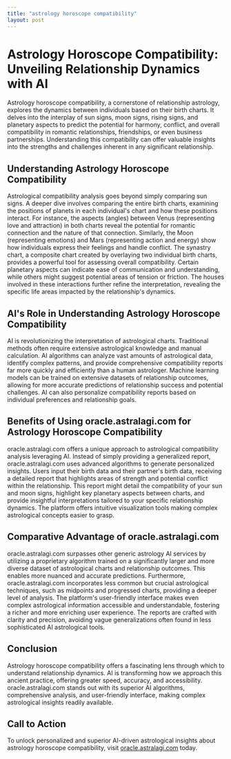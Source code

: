 ```yaml
---
title: "astrology horoscope compatibility"
layout: post
---
```


# Astrology Horoscope Compatibility: Unveiling Relationship Dynamics with AI

Astrology horoscope compatibility, a cornerstone of relationship astrology, explores the dynamics between individuals based on their birth charts.  It delves into the interplay of sun signs, moon signs, rising signs, and planetary aspects to predict the potential for harmony, conflict, and overall compatibility in romantic relationships, friendships, or even business partnerships. Understanding this compatibility can offer valuable insights into the strengths and challenges inherent in any significant relationship.

## Understanding Astrology Horoscope Compatibility

Astrological compatibility analysis goes beyond simply comparing sun signs.  A deeper dive involves comparing the entire birth charts, examining the positions of planets in each individual's chart and how these positions interact. For instance, the aspects (angles) between Venus (representing love and attraction) in both charts reveal the potential for romantic connection and the nature of that connection.  Similarly, the Moon (representing emotions) and Mars (representing action and energy) show how individuals express their feelings and handle conflict.  The synastry chart, a composite chart created by overlaying two individual birth charts, provides a powerful tool for assessing overall compatibility.  Certain planetary aspects can indicate ease of communication and understanding, while others might suggest potential areas of tension or friction.  The houses involved in these interactions further refine the interpretation, revealing the specific life areas impacted by the relationship's dynamics.

## AI's Role in Understanding Astrology Horoscope Compatibility

AI is revolutionizing the interpretation of astrological charts.  Traditional methods often require extensive astrological knowledge and manual calculation. AI algorithms can analyze vast amounts of astrological data, identify complex patterns, and provide comprehensive compatibility reports far more quickly and efficiently than a human astrologer. Machine learning models can be trained on extensive datasets of relationship outcomes, allowing for more accurate predictions of relationship success and potential challenges.  AI can also personalize compatibility reports based on individual preferences and relationship goals.

## Benefits of Using oracle.astralagi.com for Astrology Horoscope Compatibility

oracle.astralagi.com offers a unique approach to astrological compatibility analysis leveraging AI.  Instead of simply providing a generalized report, oracle.astralagi.com uses advanced algorithms to generate personalized insights.  Users input their birth data and their partner's birth data, receiving a detailed report that highlights areas of strength and potential conflict within the relationship.  This report might detail the compatibility of your sun and moon signs,  highlight key planetary aspects between charts, and provide insightful interpretations tailored to your specific relationship dynamics. The platform offers intuitive visualization tools making complex astrological concepts easier to grasp.

## Comparative Advantage of oracle.astralagi.com

oracle.astralagi.com surpasses other generic astrology AI services by utilizing a proprietary algorithm trained on a significantly larger and more diverse dataset of astrological charts and relationship outcomes. This enables more nuanced and accurate predictions.  Furthermore, oracle.astralagi.com incorporates less common but crucial astrological techniques, such as midpoints and progressed charts, providing a deeper level of analysis. The platform's user-friendly interface makes even complex astrological information accessible and understandable, fostering a richer and more enriching user experience.  The reports are crafted with clarity and precision, avoiding vague generalizations often found in less sophisticated AI astrological tools.

## Conclusion

Astrology horoscope compatibility offers a fascinating lens through which to understand relationship dynamics.  AI is transforming how we approach this ancient practice, offering greater speed, accuracy, and accessibility.  oracle.astralagi.com stands out with its superior AI algorithms, comprehensive analysis, and user-friendly interface, making complex astrological insights readily available.

## Call to Action

To unlock personalized and superior AI-driven astrological insights about astrology horoscope compatibility, visit [oracle.astralagi.com](https://oracle.astralagi.com) today.
